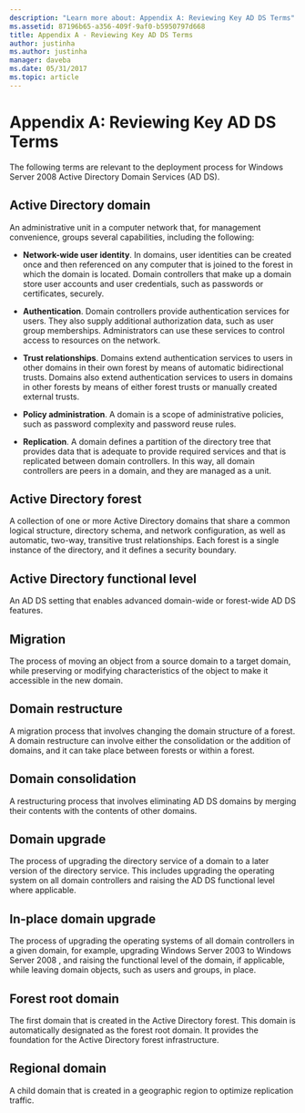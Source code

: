 ```yaml
---
description: "Learn more about: Appendix A: Reviewing Key AD DS Terms"
ms.assetid: 87196b65-a356-409f-9af0-b5950797d668
title: Appendix A - Reviewing Key AD DS Terms
author: justinha
ms.author: justinha
manager: daveba
ms.date: 05/31/2017
ms.topic: article
---
```


# Appendix A: Reviewing Key AD DS Terms

The following terms are relevant to the deployment process for  Windows Server 2008  Active Directory Domain Services (AD DS).

## Active Directory domain
An administrative unit in a computer network that, for management convenience, groups several capabilities, including the following:

-   **Network-wide user identity**. In domains, user identities can be created once and then referenced on any computer that is joined to the forest in which the domain is located. Domain controllers that make up a domain store user accounts and user credentials, such as passwords or certificates, securely.

-   **Authentication**. Domain controllers provide authentication services for users. They also supply additional authorization data, such as user group memberships. Administrators can use these services to control access to resources on the network.

-   **Trust relationships**. Domains extend authentication services to users in other domains in their own forest by means of automatic bidirectional trusts. Domains also extend authentication services to users in domains in other forests by means of either forest trusts or manually created external trusts.

-   **Policy administration**. A domain is a scope of administrative policies, such as password complexity and password reuse rules.

-   **Replication**. A domain defines a partition of the directory tree that provides data that is adequate to provide required services and that is replicated between domain controllers. In this way, all domain controllers are peers in a domain, and they are managed as a unit.

## Active Directory forest
A collection of one or more Active Directory domains that share a common logical structure, directory schema, and network configuration, as well as automatic, two-way, transitive trust relationships. Each forest is a single instance of the directory, and it defines a security boundary.

## Active Directory functional level
An AD DS setting that enables advanced domain-wide or forest-wide AD DS features.

## Migration
The process of moving an object from a source domain to a target domain, while preserving or modifying characteristics of the object to make it accessible in the new domain.

## Domain restructure
A migration process that involves changing the domain structure of a forest. A domain restructure can involve either the consolidation or the addition of domains, and it can take place between forests or within a forest.

## Domain consolidation
A restructuring process that involves eliminating AD DS domains by merging their contents with the contents of other domains.

## Domain upgrade
The process of upgrading the directory service of a domain to a later version of the directory service. This includes upgrading the operating system on all domain controllers and raising the AD DS functional level where applicable.

## In-place domain upgrade
The process of upgrading the operating systems of all domain controllers in a given domain, for example, upgrading Windows Server 2003 to  Windows Server 2008 , and raising the functional level of the domain, if applicable, while leaving domain objects, such as users and groups, in place.

## Forest root domain
The first domain that is created in the Active Directory forest. This domain is automatically designated as the forest root domain. It provides the foundation for the Active Directory forest infrastructure.

## Regional domain
A child domain that is created in a geographic region to optimize replication traffic.



